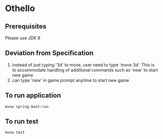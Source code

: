 # Othello

## Prerequisites
Please use JDK 8

## Deviation from Specification
1. instead of just typing '3d' to move, user need to type 'move 3d'. This is to 
accommodate handling of additional commands such as 'new' to start new game
2. can type 'new' in game prompt anytime to start new game

## To run application
`mvnw spring-boot:run`

## To run test
`mvnw test`
